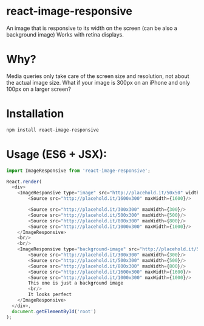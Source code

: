 # react-image-responsive
An image that is responsive to its width on the screen (can be also a background image)
Works with retina displays.

Why?
==============
Media queries only take care of the screen size and resolution, not about the actual image size.
What if your image is 300px on an iPhone and only 100px on a larger screen?

Installation
==============
```bash
npm install react-image-responsive
```

Usage (ES6 + JSX):
==============

```javascript
import ImageResponsive from 'react-image-responsive';

React.render(
  <div>
    <ImageResponsive type="image" src="http://placehold.it/50x50" width="50%" height="200px">
        <Source src="http://placehold.it/1600x300" maxWidth={1600}/>

        <Source src="http://placehold.it/300x300" maxWidth={300}/>
        <Source src="http://placehold.it/500x300" maxWidth={500}/>
        <Source src="http://placehold.it/800x300" maxWidth={800}/>
        <Source src="http://placehold.it/1000x300" maxWidth={1000}/>
    </ImageResponsive>
    <br/>
    <br/>
    <ImageResponsive type="background-image" src="http://placehold.it/50x50" width="50%" height="200px" transition={false}>
        <Source src="http://placehold.it/300x300" maxWidth={300}/>
        <Source src="http://placehold.it/500x300" maxWidth={500}/>
        <Source src="http://placehold.it/800x300" maxWidth={800}/>
        <Source src="http://placehold.it/1600x300" maxWidth={1600}/>
        <Source src="http://placehold.it/1000x300" maxWidth={1000}/>
        This one is just a background image
        <br/>
        It looks perfect
    </ImageResponsive>
  </div>,
  document.getElementById('root')
);
```
